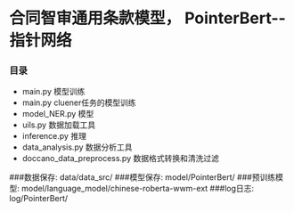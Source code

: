 # 合同智审通用条款模型， PointerBert--指针网络

### 目录
- main.py 模型训练
- main.py cluener任务的模型训练
- model_NER.py 模型
- uils.py 数据加载工具
- inference.py 推理
- data_analysis.py 数据分析工具
- doccano_data_preprocess.py 数据格式转换和清洗过滤

###数据保存: data/data_src/
###模型保存: model/PointerBert/
###预训练模型: model/language_model/chinese-roberta-wwm-ext
###log日志: log/PointerBert/

